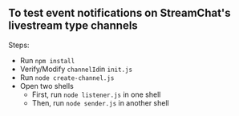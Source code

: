 ## To test event notifications on StreamChat's livestream type channels

Steps:
- Run `npm install`
- Verify/Modify `channelId`in `init.js`
- Run `node create-channel.js`
- Open two shells
  - First, run `node listener.js` in one shell
  - Then, run `node sender.js` in another shell
